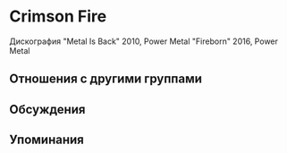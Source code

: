 # Crimson Fire

Дискография
"Metal Is Back" 2010, Power Metal
"Fireborn" 2016, Power Metal

## Отношения с другими группами


## Обсуждения


## Упоминания

